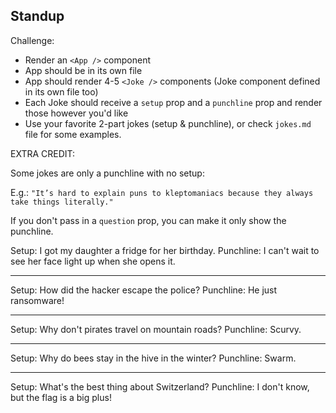 ## Standup



Challenge:

- Render an `<App />` component
- App should be in its own file
- App should render 4-5 `<Joke />` components (Joke component defined in its own file too)
- Each Joke should receive a `setup` prop and a `punchline` prop and render those however you'd like
- Use your favorite 2-part jokes (setup & punchline), or check `jokes.md` file for some examples.

EXTRA CREDIT:

Some jokes are only a punchline with no setup:

E.g.: `"It’s hard to explain puns to kleptomaniacs because they always take things literally."`

If you don't pass in a `question` prop, you can make it only show the punchline.


Setup: I got my daughter a fridge for her birthday.
Punchline: I can't wait to see her face light up when she opens it.

---

Setup: How did the hacker escape the police?
Punchline: He just ransomware!

---

Setup: Why don't pirates travel on mountain roads?
Punchline: Scurvy.

---

Setup: Why do bees stay in the hive in the winter?
Punchline: Swarm.

---

Setup: What's the best thing about Switzerland?
Punchline: I don't know, but the flag is a big plus!